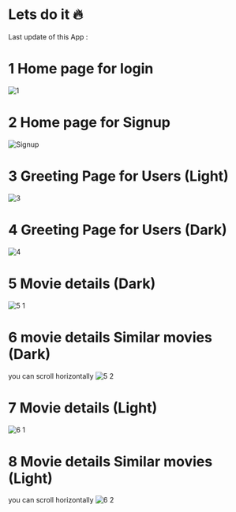 # Lets do it 🔥
Last update of this App :

# 1 Home page for login
![1](https://user-images.githubusercontent.com/44306060/215888928-9753db11-2151-46b6-9586-7229ae4b5dab.png)

# 2 Home page for Signup
![Signup](https://user-images.githubusercontent.com/44306060/215888575-f76d613b-db80-4529-a42e-ec13b9670a58.png)

# 3 Greeting Page for Users (Light)
![3](https://user-images.githubusercontent.com/44306060/215889473-400e40a0-9a7d-4858-81e1-4385f2490628.png)

# 4 Greeting Page for Users (Dark)
![4](https://user-images.githubusercontent.com/44306060/215896060-42e3aff6-385c-48a4-89f0-bc073e009cf7.png)

# 5 Movie details (Dark)
![5 1](https://user-images.githubusercontent.com/44306060/215896245-39a28032-2ff6-43e2-b368-cee58bddf301.png)

# 6 movie details Similar movies (Dark)
you can scroll horizontally 
![5 2](https://user-images.githubusercontent.com/44306060/215896376-1394414e-0932-4fe1-b268-bc554b6de143.png)

# 7 Movie details (Light)
![6 1](https://user-images.githubusercontent.com/44306060/215896486-ec81a6a2-d6d3-4a83-a42f-7efd6fe32786.png)

# 8 Movie details Similar movies (Light)
you can scroll horizontally 
![6 2](https://user-images.githubusercontent.com/44306060/215896611-b0a887bd-23ff-4e33-a2de-6f2a43db7eb1.png)


